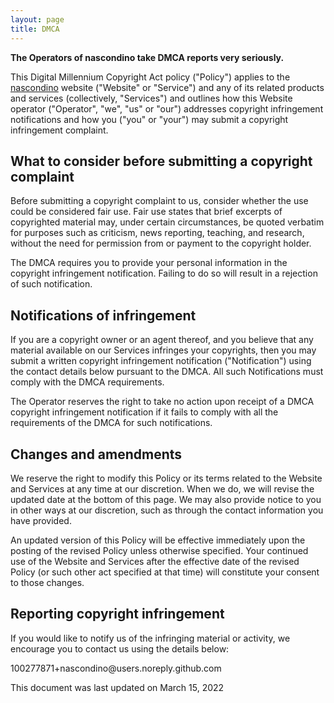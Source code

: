 ```yaml
---
layout: page
title: DMCA
---
```


<p><strong>The Operators of nascondino take DMCA reports very seriously.</strong></p>

<p>This Digital Millennium Copyright Act policy ("Policy") applies to the <a target="_blank" rel="nofollow" href="/">nascondino</a> website ("Website" or "Service") and any of its related products and services (collectively, "Services") and outlines how this Website operator ("Operator", "we", "us" or "our") addresses copyright infringement notifications and how you ("you" or "your") may submit a copyright infringement complaint.</p>

<h2>What to consider before submitting a copyright complaint</h2>
<p>Before submitting a copyright complaint to us, consider whether the use could be considered fair use. Fair use states that brief excerpts of copyrighted material may, under certain circumstances, be quoted verbatim for purposes such as criticism, news reporting, teaching, and research, without the need for permission from or payment to the copyright holder.</p>
<p>The DMCA requires you to provide your personal information in the copyright infringement notification. Failing to do so will result in a rejection of such notification.</p>

<h2>Notifications of infringement</h2>
<p>If you are a copyright owner or an agent thereof, and you believe that any material available on our Services infringes your copyrights, then you may submit a written copyright infringement notification ("Notification") using the contact details below pursuant to the DMCA. All such Notifications must comply with the DMCA requirements.</p>
<p>The Operator reserves the right to take no action upon receipt of a DMCA copyright infringement notification if it fails to comply with all the requirements of the DMCA for such notifications.</p>

<h2>Changes and amendments</h2>
<p>We reserve the right to modify this Policy or its terms related to the Website and Services at any time at our discretion. When we do, we will revise the updated date at the bottom of this page. We may also provide notice to you in other ways at our discretion, such as through the contact information you have provided.</p>
<p>An updated version of this Policy will be effective immediately upon the posting of the revised Policy unless otherwise specified. Your continued use of the Website and Services after the effective date of the revised Policy (or such other act specified at that time) will constitute your consent to those changes.</p>

<h2>Reporting copyright infringement</h2>
<p>If you would like to notify us of the infringing material or activity, we encourage you to contact us using the details below:</p>
<p>100277871+nascondino@users.noreply.github.com</p>
<p>This document was last updated on March 15, 2022</p>
